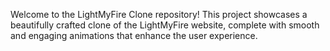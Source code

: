 Welcome to the LightMyFire Clone repository! This project showcases a beautifully crafted clone of the LightMyFire website, complete with smooth and engaging animations that enhance the user experience.
